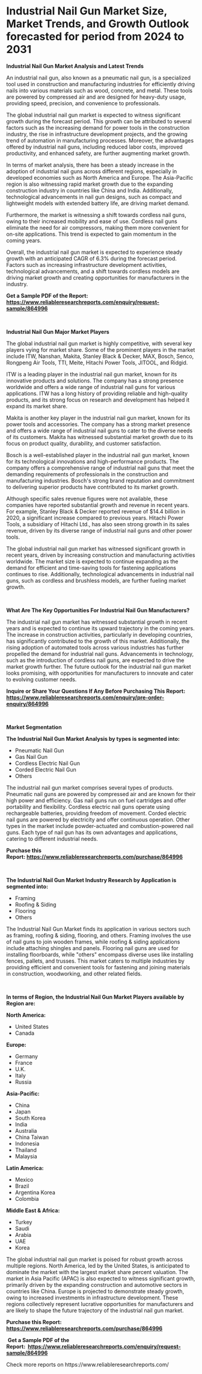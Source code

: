 <p><h1>Industrial Nail Gun Market Size, Market Trends, and Growth Outlook forecasted for period from 2024 to 2031</h1></p><p><strong>Industrial Nail Gun Market Analysis and Latest Trends</strong></p>
<p><p>An industrial nail gun, also known as a pneumatic nail gun, is a specialized tool used in construction and manufacturing industries for efficiently driving nails into various materials such as wood, concrete, and metal. These tools are powered by compressed air and are designed for heavy-duty usage, providing speed, precision, and convenience to professionals.</p><p>The global industrial nail gun market is expected to witness significant growth during the forecast period. This growth can be attributed to several factors such as the increasing demand for power tools in the construction industry, the rise in infrastructure development projects, and the growing trend of automation in manufacturing processes. Moreover, the advantages offered by industrial nail guns, including reduced labor costs, improved productivity, and enhanced safety, are further augmenting market growth.</p><p>In terms of market analysis, there has been a steady increase in the adoption of industrial nail guns across different regions, especially in developed economies such as North America and Europe. The Asia-Pacific region is also witnessing rapid market growth due to the expanding construction industry in countries like China and India. Additionally, technological advancements in nail gun designs, such as compact and lightweight models with extended battery life, are driving market demand.</p><p>Furthermore, the market is witnessing a shift towards cordless nail guns, owing to their increased mobility and ease of use. Cordless nail guns eliminate the need for air compressors, making them more convenient for on-site applications. This trend is expected to gain momentum in the coming years.</p><p>Overall, the industrial nail gun market is expected to experience steady growth with an anticipated CAGR of 6.3% during the forecast period. Factors such as increasing infrastructure development activities, technological advancements, and a shift towards cordless models are driving market growth and creating opportunities for manufacturers in the industry.</p></p>
<p><strong>Get a Sample PDF of the Report:&nbsp; <a href="https://www.reliableresearchreports.com/enquiry/request-sample/864996">https://www.reliableresearchreports.com/enquiry/request-sample/864996</a></strong></p>
<p>&nbsp;</p>
<p><strong>Industrial Nail Gun Major Market Players</strong></p>
<p><p>The global industrial nail gun market is highly competitive, with several key players vying for market share. Some of the prominent players in the market include ITW, Nanshan, Makita, Stanley Black & Decker, MAX, Bosch, Senco, Rongpeng Air Tools, TTI, Meite, Hitachi Power Tools, JITOOL, and Ridgid.</p><p>ITW is a leading player in the industrial nail gun market, known for its innovative products and solutions. The company has a strong presence worldwide and offers a wide range of industrial nail guns for various applications. ITW has a long history of providing reliable and high-quality products, and its strong focus on research and development has helped it expand its market share.</p><p>Makita is another key player in the industrial nail gun market, known for its power tools and accessories. The company has a strong market presence and offers a wide range of industrial nail guns to cater to the diverse needs of its customers. Makita has witnessed substantial market growth due to its focus on product quality, durability, and customer satisfaction.</p><p>Bosch is a well-established player in the industrial nail gun market, known for its technological innovations and high-performance products. The company offers a comprehensive range of industrial nail guns that meet the demanding requirements of professionals in the construction and manufacturing industries. Bosch's strong brand reputation and commitment to delivering superior products have contributed to its market growth.</p><p>Although specific sales revenue figures were not available, these companies have reported substantial growth and revenue in recent years. For example, Stanley Black & Decker reported revenue of $14.4 billion in 2020, a significant increase compared to previous years. Hitachi Power Tools, a subsidiary of Hitachi Ltd., has also seen strong growth in its sales revenue, driven by its diverse range of industrial nail guns and other power tools.</p><p>The global industrial nail gun market has witnessed significant growth in recent years, driven by increasing construction and manufacturing activities worldwide. The market size is expected to continue expanding as the demand for efficient and time-saving tools for fastening applications continues to rise. Additionally, technological advancements in industrial nail guns, such as cordless and brushless models, are further fueling market growth.</p></p>
<p>&nbsp;</p>
<p><strong>What Are The Key Opportunities For Industrial Nail Gun Manufacturers?</strong></p>
<p><p>The industrial nail gun market has witnessed substantial growth in recent years and is expected to continue its upward trajectory in the coming years. The increase in construction activities, particularly in developing countries, has significantly contributed to the growth of this market. Additionally, the rising adoption of automated tools across various industries has further propelled the demand for industrial nail guns. Advancements in technology, such as the introduction of cordless nail guns, are expected to drive the market growth further. The future outlook for the industrial nail gun market looks promising, with opportunities for manufacturers to innovate and cater to evolving customer needs.</p></p>
<p><strong>Inquire or Share Your Questions If Any Before Purchasing This Report: <a href="https://www.reliableresearchreports.com/enquiry/pre-order-enquiry/864996">https://www.reliableresearchreports.com/enquiry/pre-order-enquiry/864996</a></strong></p>
<p>&nbsp;</p>
<p><strong>Market Segmentation</strong></p>
<p><strong>The Industrial Nail Gun Market Analysis by types is segmented into:</strong></p>
<p><ul><li>Pneumatic Nail Gun</li><li>Gas Nail Gun</li><li>Cordless Electric Nail Gun</li><li>Corded Electric Nail Gun</li><li>Others</li></ul></p>
<p><p>The industrial nail gun market comprises several types of products. Pneumatic nail guns are powered by compressed air and are known for their high power and efficiency. Gas nail guns run on fuel cartridges and offer portability and flexibility. Cordless electric nail guns operate using rechargeable batteries, providing freedom of movement. Corded electric nail guns are powered by electricity and offer continuous operation. Other types in the market include powder-actuated and combustion-powered nail guns. Each type of nail gun has its own advantages and applications, catering to different industrial needs.</p></p>
<p><strong>Purchase this Report:&nbsp;<a href="https://www.reliableresearchreports.com/purchase/864996">https://www.reliableresearchreports.com/purchase/864996</a></strong></p>
<p>&nbsp;</p>
<p><strong>The Industrial Nail Gun Market Industry Research by Application is segmented into:</strong></p>
<p><ul><li>Framing</li><li>Roofing & Siding</li><li>Flooring</li><li>Others</li></ul></p>
<p><p>The Industrial Nail Gun Market finds its application in various sectors such as framing, roofing & siding, flooring, and others. Framing involves the use of nail guns to join wooden frames, while roofing & siding applications include attaching shingles and panels. Flooring nail guns are used for installing floorboards, while "others" encompass diverse uses like installing fences, pallets, and trusses. This market caters to multiple industries by providing efficient and convenient tools for fastening and joining materials in construction, woodworking, and other related fields.</p></p>
<p>&nbsp;</p>
<p><strong>In terms of Region, the Industrial Nail Gun Market Players available by Region are:</strong></p>
<p>
    <p> <strong> North America: </strong>
        <ul>
            <li>United States</li>
            <li>Canada</li>
        </ul>
        </p> 
    <p> <strong> Europe: </strong>
        <ul>
            <li>Germany</li>
            <li>France</li>
            <li>U.K.</li>
            <li>Italy</li>
            <li>Russia</li>
        </ul>
        </p> 
    <p> <strong> Asia-Pacific: </strong>
        <ul>
            <li>China</li>
            <li>Japan</li>
            <li>South Korea</li>
            <li>India</li>
            <li>Australia</li>
            <li>China Taiwan</li>
            <li>Indonesia</li>
            <li>Thailand</li>
            <li>Malaysia</li>
        </ul>
        </p> 
    <p> <strong> Latin America: </strong>
        <ul>
            <li>Mexico</li>
            <li>Brazil</li>
            <li>Argentina Korea</li>
            <li>Colombia</li>
        </ul>
        </p> 
    <p> <strong> Middle East & Africa: </strong>
        <ul>
            <li>Turkey</li>
            <li>Saudi</li>
            <li>Arabia</li>
            <li>UAE</li>
            <li>Korea</li>
        </ul>
    </p>
    </p>
<p><p>The global industrial nail gun market is poised for robust growth across multiple regions. North America, led by the United States, is anticipated to dominate the market with the largest market share percent valuation. The market in Asia Pacific (APAC) is also expected to witness significant growth, primarily driven by the expanding construction and automotive sectors in countries like China. Europe is projected to demonstrate steady growth, owing to increased investments in infrastructure development. These regions collectively represent lucrative opportunities for manufacturers and are likely to shape the future trajectory of the industrial nail gun market.</p></p>
<p><strong>Purchase this Report: <a href="https://www.reliableresearchreports.com/purchase/864996">https://www.reliableresearchreports.com/purchase/864996</a></strong></p>
<p>&nbsp;<strong>Get a Sample PDF of the Report:&nbsp;&nbsp;<a href="https://www.reliableresearchreports.com/enquiry/request-sample/864996">https://www.reliableresearchreports.com/enquiry/request-sample/864996</a></strong></p>
<p><strong></strong></p>
<p>Check more reports on https://www.reliableresearchreports.com/</p>